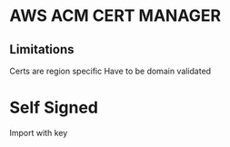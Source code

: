 # AWS ACM CERT MANAGER

## Limitations
Certs are region specific
Have to be domain validated

# Self Signed
Import with key
